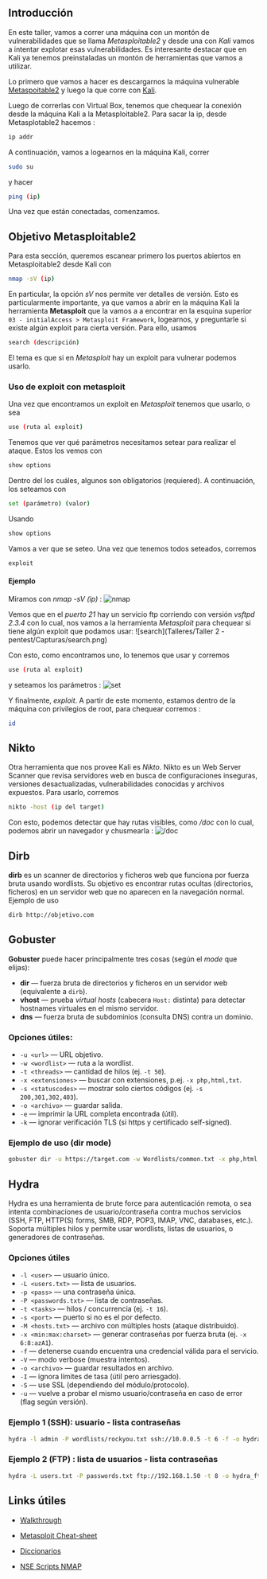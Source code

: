 ## Introducción
En este taller, vamos a correr una máquina con un montón de vulnerabilidades que se llama *Metasploitable2* y desde una con *Kali* vamos a intentar explotar esas vulnerabilidades.
Es interesante destacar que en Kali ya tenemos preinstaladas un montón de herramientas que vamos a utilizar.

Lo primero que vamos a hacer es descargarnos la máquina vulnerable [Metaspoitable2](https://www-2.dc.uba.ar/staff/rbaader/metasploitable2.ova) y luego la que corre con [Kali](https://cdimage.kali.org/kali-2025.3/kali-linux-2025.3-virtualbox-amd64.7z).

Luego de correrlas con Virtual Box, tenemos que chequear la conexión desde la máquina Kali a la Metasploitable2. Para sacar la ip, desde Metasplotable2 hacemos :
```bash 
ip addr
```
A continuación, vamos a logearnos en la máquina Kali, correr 
```bash
sudo su
```
y hacer 
```bash 
ping (ip)
```
Una vez que están conectadas, comenzamos.

## Objetivo Metasploitable2
Para esta sección, queremos escanear primero los puertos abiertos en Metasploitable2 desde Kali con 
```bash 
nmap -sV (ip)
```
En particular, la opción *sV* nos permite ver detalles de versión. Esto es particularmente importante, ya que vamos a abrir en la máquina Kali la herramienta **Metasploit** que la vamos a a encontrar en la esquina superior `03 - initialAccess > Metasploit Framework`, logearnos, y preguntarle si existe algún exploit para cierta versión. Para ello, usamos 
```bash 
search (descripción)
```
El tema es que si en *Metasploit* hay un exploit para vulnerar podemos usarlo. 

### Uso de exploit con metasploit
Una vez que encontramos un exploit en *Metasploit* tenemos que usarlo, o sea 
```bash
use (ruta al exploit) 
```
Tenemos que ver qué parámetros necesitamos setear para realizar el ataque. Estos los vemos con 
```bash 
show options 
```
Dentro del los cuáles, algunos son obligatorios (requiered). A continuación, los seteamos con 
```bash 
set (parámetro) (valor) 
```
Usando 
```bash 
show options 
```
Vamos a ver que se seteo. Una vez que tenemos todos seteados, corremos 
```bash 
exploit 
``` 


#### Ejemplo 
Miramos con *nmap -sV (ip)* :
![nmap](https://raw.githubusercontent.com/ToniusRetonius/SegInf/main/Talleres/Taller%202%20-%20pentest/Capturas/telnet.png)


Vemos que en el *puerto 21* hay un servicio ftp corriendo con versión *vsftpd 2.3.4* con lo cual, nos vamos a la herramienta *Metasploit* para chequear si tiene algún exploit que podamos usar:
![search](Talleres/Taller 2 - pentest/Capturas/search.png)


Con esto, como encontramos uno, lo tenemos que usar y corremos 
```bash 
use (ruta al exploit) 
``` 
y seteamos los parámetros :
![set](https://raw.githubusercontent.com/ToniusRetonius/SegInf/main/Talleres/Taller%202%20-%20pentest/Capturas/set.png)

Y finalmente, *exploit*. A partir de este momento, estamos dentro de la máquina con privilegios de root, para chequear corremos :
```bash
id
```

## Nikto
Otra herramienta que nos provee Kali es *Nikto*. Nikto es un Web Server Scanner que revisa servidores web en busca de configuraciones inseguras, versiones desactualizadas, vulnerabilidades conocidas y archivos expuestos. Para usarlo, corremos
```bash
nikto -host (ip del target) 
```
Con esto, podemos detectar que hay rutas visibles, como */doc* con lo cual, podemos abrir un navegador y chusmearla :
![/doc](https://github.com/ToniusRetonius/SegInf/blob/main/Talleres/Taller%202%20-%20pentest/Capturas/nikto2.png)

## Dirb
**dirb** es un scanner de directorios y ficheros web que funciona por fuerza bruta usando wordlists. Su objetivo es encontrar rutas ocultas (directorios, ficheros) en un servidor web que no aparecen en la navegación normal. Ejemplo de uso
```bash
dirb http://objetivo.com 
```

## Gobuster
**Gobuster** puede hacer principalmente tres cosas (según el *mode* que elijas):

- **dir** — fuerza bruta de directorios y ficheros en un servidor web (equivalente a `dirb`).  
- **vhost** — prueba *virtual hosts* (cabecera `Host:` distinta) para detectar hostnames virtuales en el mismo servidor.  
- **dns** — fuerza bruta de subdominios (consulta DNS) contra un dominio.

### Opciones útiles:

- `-u <url>` — URL objetivo.
- `-w <wordlist>` — ruta a la wordlist.
- `-t <threads>` — cantidad de hilos (ej. `-t 50`).
- `-x <extensiones>` — buscar con extensiones, p.ej. `-x php,html,txt`.
- `-s <statuscodes>` — mostrar solo ciertos códigos (ej. `-s 200,301,302,403`).
- `-o <archivo>` — guardar salida.
- `-e` — imprimir la URL completa encontrada (útil).
- `-k` — ignorar verificación TLS (si https y certificado self-signed).


### Ejemplo de uso (dir mode)
```bash 
gobuster dir -u https://target.com -w Wordlists/common.txt -x php,html,js -s 200,301,302,403 -o gobuster_dir.txt -e 
```


## Hydra
Hydra es una herramienta de brute force para autenticación remota, o sea intenta combinaciones de usuario/contraseña contra muchos servicios (SSH, FTP, HTTP(S) forms, SMB, RDP, POP3, IMAP, VNC, databases, etc.). Soporta múltiples hilos y permite usar wordlists, listas de usuarios, o generadores de contraseñas.

### Opciones útiles

- `-l <user>` — usuario único.  
- `-L <users.txt>` — lista de usuarios.  
- `-p <pass>` — una contraseña única.  
- `-P <passwords.txt>` — lista de contraseñas.  
- `-t <tasks>` — hilos / concurrencia (ej. `-t 16`).  
- `-s <port>` — puerto si no es el por defecto.  
- `-M <hosts.txt>` — archivo con múltiples hosts (ataque distribuido).  
- `-x <min:max:charset>` — generar contraseñas por fuerza bruta (ej. `-x 6:8:azA1`).  
- `-f` — detenerse cuando encuentra una credencial válida para el servicio.  
- `-V` — modo verbose (muestra intentos).  
- `-o <archivo>` — guardar resultados en archivo.  
- `-I` — ignora límites de tasa (útil pero arriesgado).  
- `-S` — use SSL (dependiendo del módulo/protocolo).  
- `-u` — vuelve a probar el mismo usuario/contraseña en caso de error (flag según versión).  


### Ejemplo 1 (SSH): usuario - lista contraseñas 
```bash
hydra -l admin -P wordlists/rockyou.txt ssh://10.0.0.5 -t 6 -f -o hydra_ssh.txt -V 
```
### Ejemplo 2 (FTP) : lista de usuarios - lista contraseñas 
```bash
hydra -L users.txt -P passwords.txt ftp://192.168.1.50 -t 8 -o hydra_ftp.txt 
```


## Links útiles
- [Walkthrough](https://rajeshmenghwar.medium.com/introduction-abdc1c5cd41b)

- [Metasploit Cheat-sheet](https://github.com/ToniusRetonius/SegInf/blob/main/Talleres/Taller%202%20-%20pentest/metasploit%20cheat-sheet.pdf)

- [Diccionarios](https://github.com/danielmiessler/SecLists/tree/master/Passwords)

- [NSE Scripts NMAP](https://nmap.org/nsedoc/scripts/)